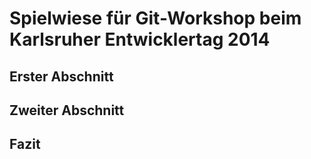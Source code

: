 # Spielwiese für Git-Workshop beim Karlsruher Entwicklertag 2014

## Erster Abschnitt



## Zweiter Abschnitt



## Fazit


